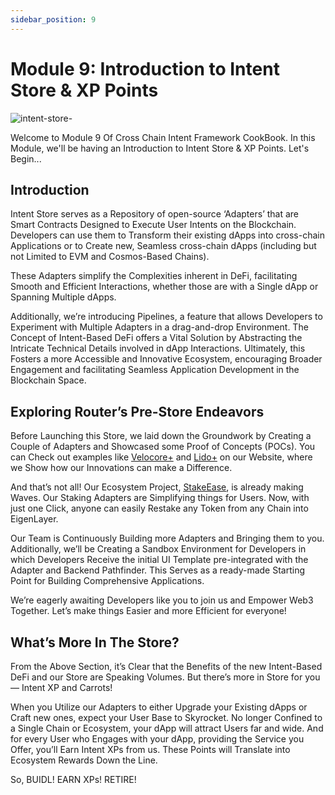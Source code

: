 ```yaml
---
sidebar_position: 9
---
```


# Module 9: Introduction to Intent Store & XP Points

![intent-store-](https://github.com/ShivankK26/Router-Academy-Courses/assets/115289871/da813f57-5c95-468b-ab97-45459eb0fff0)

Welcome to Module 9 Of Cross Chain Intent Framework CookBook. In this Module, we'll be having an Introduction to Intent Store & XP Points. Let's Begin...

## Introduction

Intent Store serves as a Repository of open-source ‘Adapters’ that are Smart Contracts Designed to Execute User Intents on the Blockchain. Developers can use them to Transform their existing dApps into cross-chain Applications or to Create new, Seamless cross-chain dApps (including but not Limited to EVM and Cosmos-Based Chains).

These Adapters simplify the Complexities inherent in DeFi, facilitating Smooth and Efficient Interactions, whether those are with a Single dApp or Spanning Multiple dApps.

Additionally, we’re introducing Pipelines, a feature that allows Developers to Experiment with Multiple Adapters in a drag-and-drop Environment. The Concept of Intent-Based DeFi offers a Vital Solution by Abstracting the Intricate Technical Details involved in dApp Interactions. Ultimately, this Fosters a more Accessible and Innovative Ecosystem, encouraging Broader Engagement and facilitating Seamless Application Development in the Blockchain Space.

## Exploring Router’s Pre-Store Endeavors

Before Launching this Store, we laid down the Groundwork by Creating a Couple of Adapters and Showcased some Proof of Concepts (POCs). You can Check out examples like [Velocore+](https://velocore.routerintents.com/apps/velocore) and [Lido+](https://lido.routerintents.com/apps/lido) on our Website, where we Show how our Innovations can make a Difference.

And that’s not all! Our Ecosystem Project, [StakeEase](https://stakeease.com/), is already making Waves. Our Staking Adapters are Simplifying things for Users. Now, with just one Click, anyone can easily Restake any Token from any Chain into EigenLayer.

Our Team is Continuously Building more Adapters and Bringing them to you. Additionally, we’ll be Creating a Sandbox Environment for Developers in which Developers Receive the initial UI Template pre-integrated with the Adapter and Backend Pathfinder. This Serves as a ready-made Starting Point for Building Comprehensive Applications.

We’re eagerly awaiting Developers like you to join us and Empower Web3 Together. Let’s make things Easier and more Efficient for everyone!

## What’s More In The Store?

From the Above Section, it’s Clear that the Benefits of the new Intent-Based DeFi and our Store are Speaking Volumes. But there’s more in Store for you — Intent XP and Carrots!

When you Utilize our Adapters to either Upgrade your Existing dApps or Craft new ones, expect your User Base to Skyrocket. No longer Confined to a Single Chain or Ecosystem, your dApp will attract Users far and wide. And for every User who Engages with your dApp, providing the Service you Offer, you’ll Earn Intent XPs from us. These Points will Translate into Ecosystem Rewards Down the Line.

So, BUIDL! EARN XPs! RETIRE!

